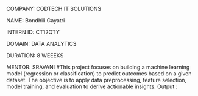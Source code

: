 COMPANY: CODTECH IT SOLUTIONS

NAME: Bondhili Gayatri 

INTERN ID: CT12QTY

DOMAIN: DATA ANALYTICS

DURATION: 8 WEEEKS

MENTOR: SRAVANI
#This project focuses on building a machine learning model (regression or classification) to predict outcomes based on a given dataset. The objective is to apply data preprocessing, feature selection, model training, and evaluation to derive actionable insights.
Output : 
